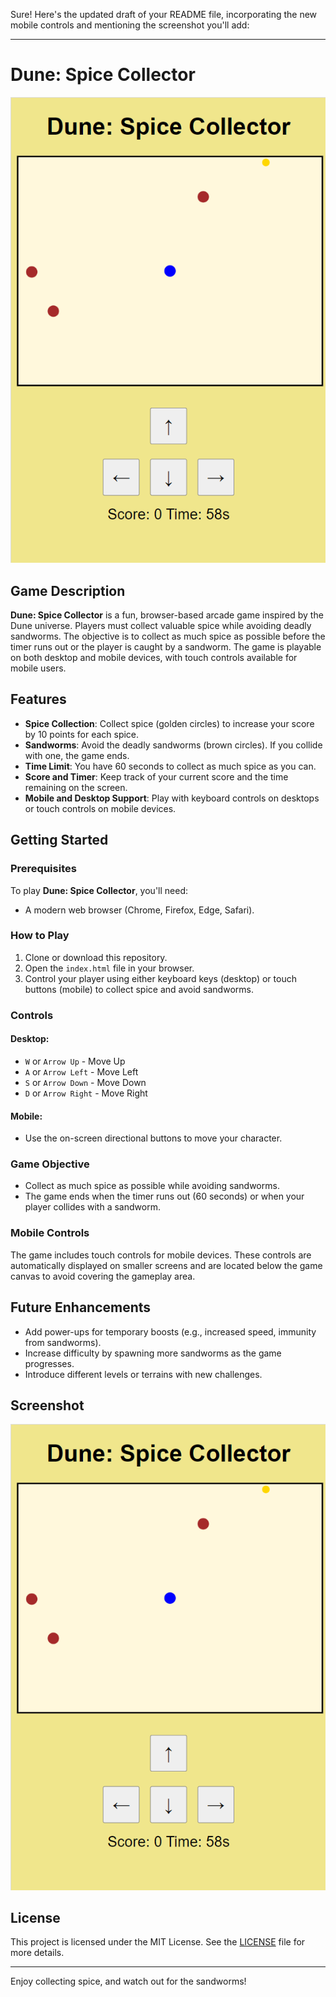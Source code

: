 Sure! Here's the updated draft of your README file, incorporating the new mobile controls and mentioning the screenshot you'll add:

---

# Dune: Spice Collector

![Dune: Spice Collector Screenshot](./assets/screen-shot.png)

## Game Description

**Dune: Spice Collector** is a fun, browser-based arcade game inspired by the Dune universe. Players must collect valuable spice while avoiding deadly sandworms. The objective is to collect as much spice as possible before the timer runs out or the player is caught by a sandworm. The game is playable on both desktop and mobile devices, with touch controls available for mobile users.

## Features

- **Spice Collection**: Collect spice (golden circles) to increase your score by 10 points for each spice.
- **Sandworms**: Avoid the deadly sandworms (brown circles). If you collide with one, the game ends.
- **Time Limit**: You have 60 seconds to collect as much spice as you can.
- **Score and Timer**: Keep track of your current score and the time remaining on the screen.
- **Mobile and Desktop Support**: Play with keyboard controls on desktops or touch controls on mobile devices.

## Getting Started

### Prerequisites

To play **Dune: Spice Collector**, you'll need:

- A modern web browser (Chrome, Firefox, Edge, Safari).

### How to Play

1. Clone or download this repository.
2. Open the `index.html` file in your browser.
3. Control your player using either keyboard keys (desktop) or touch buttons (mobile) to collect spice and avoid sandworms.

### Controls

#### Desktop:
- `W` or `Arrow Up` - Move Up
- `A` or `Arrow Left` - Move Left
- `S` or `Arrow Down` - Move Down
- `D` or `Arrow Right` - Move Right

#### Mobile:
- Use the on-screen directional buttons to move your character.

### Game Objective

- Collect as much spice as possible while avoiding sandworms.
- The game ends when the timer runs out (60 seconds) or when your player collides with a sandworm.

### Mobile Controls

The game includes touch controls for mobile devices. These controls are automatically displayed on smaller screens and are located below the game canvas to avoid covering the gameplay area.

## Future Enhancements

- Add power-ups for temporary boosts (e.g., increased speed, immunity from sandworms).
- Increase difficulty by spawning more sandworms as the game progresses.
- Introduce different levels or terrains with new challenges.

## Screenshot

![Game Screenshot](./assets/screen-shot.png)

## License

This project is licensed under the MIT License. See the [LICENSE](./LICENSE) file for more details.

---

Enjoy collecting spice, and watch out for the sandworms!